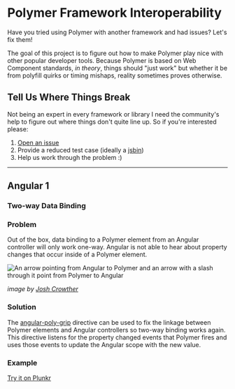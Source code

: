 # Polymer Framework Interoperability

Have you tried using Polymer with another framework and had issues?
Let's fix them!

The goal of this project is to figure out how to make Polymer play nice with
other popular developer tools. Because Polymer is based on Web Component
standards, _in theory_, things should "just work" but whether it be from
polyfill quirks or timing mishaps, reality sometimes proves otherwise.

## Tell Us Where Things Break

Not being an expert in every framework or library I need the community's help
to figure out where things don't quite line up. So if you're interested please:

1. [Open an issue](https://github.com/robdodson/polymer-framework-interop/issues)
2. Provide a reduced test case (ideally a [jsbin](https://jsbin.com/))
3. Help us work through the problem :)

---

## Angular 1

### Two-way Data Binding

### Problem
Out of the box, data binding to a Polymer element from an Angular controller
will only work one-way. Angular is not able to hear about property changes that
occur inside of a Polymer element.

![An arrow pointing from Angular to Polymer and an arrow with a slash through
it point from Polymer to Angular](https://s3.amazonaws.com/media-p.slid.es/uploads/387002/images/1944519/dataflow.jpeg)

_image by [Josh Crowther](http://slides.com/jshcrowthe/polymer-webcomponents-and-angularjs#/)_

### Solution
The [angular-poly-grip](https://github.com/robdodson/angular-poly-grip)
directive can be used to fix the linkage between Polymer elements and Angular
controllers so two-way binding works again. This directive listens for the
property changed events that Polymer fires and uses those events to update
the Angular scope with the new value.

### Example
[Try it on Plunkr](https://plnkr.co/edit/1wmaOehXrtd6k0GsGOeQ?p=preview)
